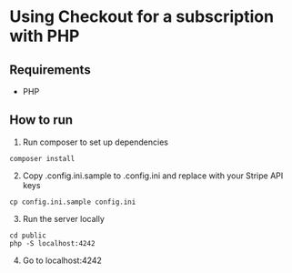 # Using Checkout for a subscription with PHP

## Requirements
* PHP

## How to run

1. Run composer to set up dependencies

```
composer install
```

2. Copy .config.ini.sample to .config.ini and replace with your Stripe API keys

```
cp config.ini.sample config.ini
```

3. Run the server locally

```
cd public
php -S localhost:4242
```

4. Go to localhost:4242
